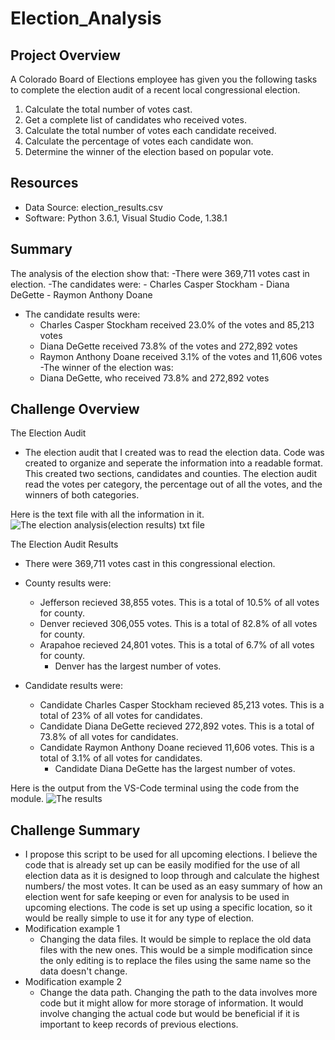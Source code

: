 # Election_Analysis

## Project Overview
A Colorado Board of Elections employee has given you the following tasks to complete the election audit of a recent local congressional election.

1. Calculate the total number of votes cast.
2. Get a complete list of candidates who received votes.
3. Calculate the total number of votes each candidate received.
4. Calculate the percentage of votes each candidate won.
5. Determine the winner of the election based on popular vote.

## Resources
- Data Source: election_results.csv
- Software: Python 3.6.1, Visual Studio Code, 1.38.1

## Summary
The analysis of the election show that:
-There were 369,711 votes cast in election.
-The candidates were:
    - Charles Casper Stockham
    - Diana DeGette
    - Raymon Anthony Doane
- The candidate results were:
    - Charles Casper Stockham received 23.0% of the votes and 85,213 votes
    - Diana DeGette received 73.8% of the votes and 272,892 votes
    - Raymon Anthony Doane received 3.1% of the votes and 11,606 votes
-The winner of the election was:
    - Diana DeGette, who received 73.8% and 272,892 votes

## Challenge Overview
The Election Audit
- The election audit that I created was to read the election data. Code was created to organize and seperate the information into a readable format. This created two sections, candidates and counties. The election audit read the votes per category, the percentage out of all the votes, and the winners of both categories.

Here is the text file with all the information in it.
![The election analysis(election results) txt file](https://user-images.githubusercontent.com/106329824/183518517-012314f3-9c19-495c-83d2-2f50352fd2a6.png)


The Election Audit Results
- There were 369,711 votes cast in this congressional election.

- County results were: 
    - Jefferson recieved 38,855 votes. This is a total of 10.5% of all votes for county.
    - Denver recieved 306,055 votes. This is a total of 82.8% of all votes for county.
    - Arapahoe recieved 24,801 votes. This is a total of 6.7% of all votes for county.
        - Denver has the largest number of votes.

- Candidate results were:
    - Candidate Charles Casper Stockham recieved 85,213 votes. This is a total of 23% of all votes for candidates.
    - Candidate Diana DeGette recieved 272,892 votes. This is a total of 73.8% of all votes for candidates.
    - Candidate Raymon Anthony Doane recieved 11,606 votes. This is a total of 3.1% of all votes for candidates.
        - Candidate Diana DeGette has the largest number of votes.

Here is the output from the VS-Code terminal using the code from the module.
![The results](https://user-images.githubusercontent.com/106329824/183518317-c3a726f3-ede0-4783-85a7-8720f692832e.png)

## Challenge Summary
- I propose this script to be used for all upcoming elections. I believe the code that is already set up can be easily modified for the use of all election data as it is designed to loop through and calculate the highest numbers/ the most votes. It can be used as an easy summary of how an election went for safe keeping or even for analysis to be used in upcoming elections. The code is set up using a specific location, so it would be really simple to use it for any type of election.
- Modification example 1
    - Changing the data files.
        It would be simple to replace the old data files with the new ones. This would be a simple modification since the only editing is to replace the files using the same name so the data doesn't change.
- Modification example 2
    - Change the data path.
        Changing the path to the data involves more code but it might allow for more storage of information. It would involve changing the actual code but would be beneficial if it is important to keep records of previous elections.
